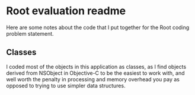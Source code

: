 # Root evaluation readme

Here are some notes about the code that I put together for the Root coding problem statement.

## Classes

I coded most of the objects in this application as classes, as I find objects derived from NSObject in Objective-C
to be the easiest to work with, and well worth the penalty in processing and memory overhead you pay as opposed
to trying to use simpler data structures.

